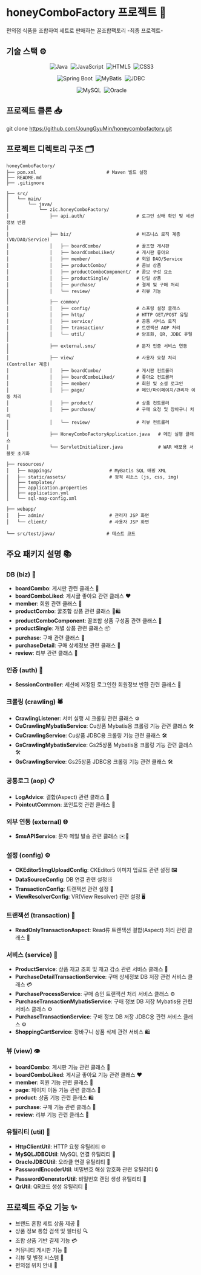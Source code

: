 # honeyComboFactory 프로젝트 🍯
편의점 식품을 조합하여 세트로 판매하는 꿀조합팩토리 -최종 프로젝트-

## 기술 스택 ⚙️
<!-- 기술 스택 배지 -->
<p align="center">
  <!-- 첫 번째 줄: 프로그래밍 언어 -->
  <img src="https://img.shields.io/badge/Java-ED8B00?style=for-the-badge&logo=openjdk&logoColor=white" alt="Java" />&nbsp;
  <img src="https://img.shields.io/badge/JavaScript-F7DF1E?style=for-the-badge&logo=javascript&logoColor=black" alt="JavaScript" />&nbsp;
  <img src="https://img.shields.io/badge/HTML5-E34F26?style=for-the-badge&logo=html5&logoColor=white" alt="HTML5" />&nbsp;
  <img src="https://img.shields.io/badge/CSS3-1572B6?style=for-the-badge&logo=css3&logoColor=white" alt="CSS3" />
</p>

<p align="center">
  <!-- 두 번째 줄: 프레임워크 및 라이브러리 -->
  <img src="https://img.shields.io/badge/Spring_Boot-6DB33F?style=for-the-badge&logo=spring-boot&logoColor=white" alt="Spring Boot" />&nbsp;
  <img src="https://img.shields.io/badge/MyBatis-000000?style=for-the-badge&logo=mybatis&logoColor=white" alt="MyBatis" />&nbsp;
  <img src="https://img.shields.io/badge/JDBC-007396?style=for-the-badge&logo=java&logoColor=white" alt="JDBC" />&nbsp;
</p>

<p align="center">
  <!-- 세 번째 줄: 데이터베이스 -->
  <img src="https://img.shields.io/badge/MySQL-4479A1?style=for-the-badge&logo=mysql&logoColor=white" alt="MySQL" />&nbsp;
  <img src="https://img.shields.io/badge/Oracle-F80000?style=for-the-badge&logo=oracle&logoColor=white" alt="Oracle" />
</p>

## 프로젝트 클론 📥
git clone https://github.com/JoungGyuMin/honeycombofactory.git

## 프로젝트 디렉토리 구조 🗂️
```
honeyComboFactory/
├── pom.xml                          # Maven 빌드 설정
├── README.md
├── .gitignore

├── src/
│   └── main/
│       └── java/
│           └── zic.honeyComboFactory/
│               ├── api.auth/                   # 로그인 상태 확인 및 세션 정보 반환
│
│               ├── biz/                        # 비즈니스 로직 계층 (VO/DAO/Service)
│               │   ├── boardCombo/             # 꿀조합 게시판
│               │   ├── boardComboLiked/        # 게시판 좋아요
│               │   ├── member/                 # 회원 DAO/Service
│               │   ├── productCombo/           # 콤보 상품
│               │   ├── productComboComponent/  # 콤보 구성 요소
│               │   ├── productSingle/          # 단일 상품
│               │   ├── purchase/               # 결제 및 구매 처리
│               │   └── review/                 # 리뷰 기능
│
│               ├── common/
│               │   ├── config/                 # 스프링 설정 클래스
│               │   ├── http/                   # HTTP GET/POST 유틸
│               │   ├── service/                # 공통 서비스 로직
│               │   ├── transaction/            # 트랜잭션 AOP 처리
│               │   └── util/                   # 암호화, QR, JDBC 유틸
│
│               ├── external.sms/               # 문자 인증 서비스 연동
│
│               ├── view/                       # 사용자 요청 처리 (Controller 계층)
│               │   ├── boardCombo/             # 게시판 컨트롤러
│               │   ├── boardComboLiked/        # 좋아요 컨트롤러
│               │   ├── member/                 # 회원 및 소셜 로그인
│               │   ├── page/                   # 메인/마이페이지/관리자 이동 처리
│               │   ├── product/                # 상품 컨트롤러
│               │   ├── purchase/               # 구매 요청 및 장바구니 처리
│               │   └── review/                 # 리뷰 컨트롤러
│
│               ├── HoneyComboFactoryApplication.java   # 메인 실행 클래스
│               └── ServletInitializer.java             # WAR 배포용 서블릿 초기화

├── resources/
│   ├── mappings/                     # MyBatis SQL 매핑 XML
│   ├── static/assets/                # 정적 리소스 (js, css, img)
│   ├── templates/                    
│   ├── application.properties
│   ├── application.yml
│   └── sql-map-config.xml

├── webapp/
│   ├── admin/                        # 관리자 JSP 화면
│   └── client/                       # 사용자 JSP 화면

└── src/test/java/                   # 테스트 코드
```


## 주요 패키지 설명 📚

### DB (biz) 💼
- **boardCombo**: 게시판 관련 클래스 📝
- **boardComboLiked**: 게시글 좋아요 관련 클래스 ❤️
- **member**: 회원 관련 클래스 👥
- **productCombo**: 꿀조합 상품 관련 클래스 🍯🛍️
- **productComboComponent**: 꿀조합 상품 구성품 관련 클래스 🧩
- **productSingle**: 개별 상품 관련 클래스 📦
- **purchase**: 구매 관련 클래스 🛒
- **purchaseDetail**: 구매 상세정보 관련 클래스 📄
- **review**: 리뷰 관련 클래스 💬

### 인증 (auth) 💼
- **SessionController**: 세션에 저장된 로그인한 회원정보 반환 관련 클래스 🔐

### 크롤링 (crawling) 🕷️
- **CrawlingListener**: 서버 실행 시 크롤링 관련 클래스 ⚙️
- **CuCrawlingMybatisService**: Cu상품 Mybatis용 크롤링 기능 관련 클래스 🛠️
- **CuCrawlingService**: Cu상품 JDBC용 크롤링 기능 관련 클래스 🛠️
- **GsCrawlingMybatisService**: Gs25상품 Mybatis용 크롤링 기능 관련 클래스 🛠️
- **GsCrawlingService**: Gs25상품 JDBC용 크롤링 기능 관련 클래스 🛠️

### 공통로그 (aop) 📋
- **LogAdvice**: 결합(Aspect) 관련 클래스 🔄
- **PointcutCommon**: 포인트컷 관련 클래스 🎯
  
### 외부 연동 (external) 🌐
- **SmsAPIService**: 문자 메일 발송 관련 클래스 ✉️📲

### 설정 (config) ⚙️
- **CKEditor5ImgUploadConfig**: CKEditor5 이미지 업로드 관련 설정 🖼️
- **DataSourceConfig**: DB 연결 관련 설정 🗄️
- **TransactionConfig**: 트랜잭션 관련 설정 🔄
- **ViewResolverConfig**: VR(View Resolver) 관련 설정 🖥️

### 트랜잭션 (transaction) 🔁
- **ReadOnlyTransactionAspect**: Read류 트랜잭션 결합(Aspect) 처리 관련 클래스 📖

### 서비스 (service) 🧠
- **ProductService**: 상품 재고 조회 및 재고 감소 관련 서비스 클래스 🛒
- **PurchaseDetailTransactionService**: 구매 상세정보 DB 저장 관련 서비스 클래스 💳
- **PurchaseProcessService**: 구매 승인 트랜잭션 처리 서비스 클래스 ⚙️
- **PurchaseTransactionMybatisService**: 구매 정보 DB 저장 Mybatis용 관련 서비스 클래스 ⚙️
- **PurchaseTransactionService**: 구매 정보 DB 저장 JDBC용 관련 서비스 클래스 ⚙️
- **ShoppingCartService**: 장바구니 상품 삭제 관련 서비스 🛍️

### 뷰 (view) 👁️
- **boardCombo**: 게시판 기능 관련 클래스 📝
- **boardComboLiked**: 게시글 좋아요 기능 관련 클래스 ❤️
- **member**: 회원 기능 관련 클래스 👥
- **page**: 페이지 이동 기능 관련 클래스 📄
- **product**: 상품 기능 관련 클래스 🛍️
- **purchase**: 구매 기능 관련 클래스 🛒
- **review**: 리뷰 기능 관련 클래스 💬

### 유틸리티 (util) 🔧
- **HttpClientUtil**: HTTP 요청 유틸리티 🌐
- **MySQLJDBCUtil**: MySQL 연결 유틸리티 🐬
- **OracleJDBCUtil**: 오라클 연결 유틸리티 🐘
- **PasswordEncoderUtil**: 비밀번호 해싱 암호화 관련 유틸리티 🔒
- **PasswordGeneratorUtil**: 비밀번호 랜덤 생성 유틸리티 🎲
- **QrUtil**: QR코드 생성 유틸리티 📱

## 프로젝트 주요 기능 ✨

- 브랜드 혼합 세트 상품 제공 🧃
- 상품 정보 통합 검색 및 필터링 🔍
- 조합 상품 기반 결제 기능 💳
- 커뮤니티 게시판 기능 📝
- 리뷰 및 별점 시스템 🌟
- 편의점 위치 안내 📍

